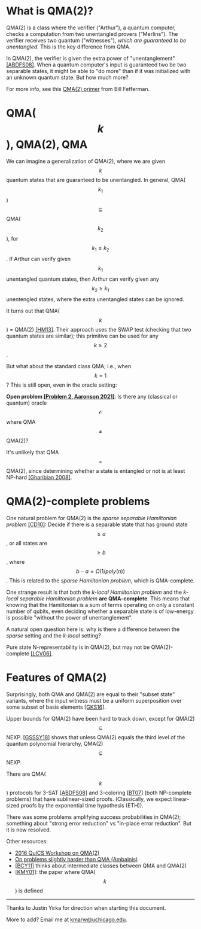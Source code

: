 # What is QMA(2)?

QMA(2) is a class where the verifier ("Arthur"), a quantum computer, checks a computation from two unentangled provers ("Merlins"). The verifier receives two quantum  ("witnesses"), *which are guaranteed to be unentangled*. This is the key difference from QMA.


In QMA(2), the verifier is given the extra power of "unentanglement" [[ABDFS08]](https://arxiv.org/pdf/0804.0802.pdf). When a quantum computer's input is guaranteed two be two separable states, it might be able to "do more" than if it was initialized with an unknown quantum state. But how much more?

For more info, see this [QMA(2) primer](http://www.billfefferman.com/wp-content/uploads/2016/11/bill-qma2Tutorial.pdf) from Bill Fefferman.

# QMA($$k$$), QMA(2), QMA

We can imagine a generalization of QMA(2), where we are given $$k$$ quantum states that are guaranteed to be unentangled. In general, QMA($$k_1$$) $$\subseteq$$ QMA($$k_2$$), for $$k_1 \le k_2$$. If Arthur can verify given $$k_1$$ unentangled quantum states, then Arthur can verify given any $$k_2 \ge k_1$$ unentengled states, where the extra unentangled states can be ignored.

It turns out that QMA($$k$$) = QMA(2) [[HM13]](https://arxiv.org/pdf/1001.0017.pdf). Their approach uses the SWAP test (checking that two quantum states are similar); this primitive can be used for any $$k \ge 2$$.

But what about the standard class QMA; i.e., when $$k=1$$? This is still open, even in the oracle setting:

**Open problem [[Problem 2, Aaronson 2021]](https://arxiv.org/pdf/2109.06917.pdf)**: Is there any (classical or quantum) oracle $$\mathcal{O}$$ where QMA $$\ne$$ QMA(2)?

It's unlikely that QMA $$=$$ QMA(2), since determining whether a state is entangled or not is at least NP-hard [[Gharibian 2008]](https://arxiv.org/pdf/0810.4507.pdf).
# QMA(2)-complete problems

One natural problem for QMA(2) is the *sparse separable Hamiltonian problem* [[CD10]](https://arxiv.org/pdf/1111.5247.pdf): Decide if there is a separable state that has ground state $$\le a$$, or all states are $$\ge b$$, where $$b-a = \Omega(1/poly(n))$$. This is related to the *sparse Hamiltonian problem*, which is QMA-complete.

One strange result is that both the *k-local Hamiltonian problem* and the *k-local separable Hamiltonian problem* **are QMA-complete**. This means that knowing that the Hamiltonian is a sum of terms operating on only a constant number of qubits, even deciding whether a separable state is of low-energy is possible "without the power of unentanglement".

A natural open question here is: why is there a difference between the *sparse* setting and the *k-local* setting?

Pure state N-representability is in QMA(2), but may not be QMA(2)-complete [[LCV06]](https://arxiv.org/pdf/quant-ph/0609125.pdf).

# Features of QMA(2)

Surprisingly, both QMA and QMA(2) are equal to their "subset state" variants, where the input witness must be a uniform superposition over some subset of basis elements [[GKS16]](https://arxiv.org/pdf/1410.2882.pdf).

Upper bounds for QMA(2) have been hard to track down, except for QMA(2) $$\subseteq$$ NEXP. [[GSSSY18]](https://arxiv.org/pdf/1805.11139.pdf) shows that unless QMA(2) equals the third level of the quantum polynomial hierarchy, QMA(2) $$\subsetneq$$ NEXP.

There are QMA($$k$$) protocols for 3-SAT [[ABDFS08]](https://arxiv.org/pdf/0804.0802.pdf) and 3-coloring [[BT07]](https://arxiv.org/pdf/0709.0738.pdf) (both NP-complete problems) that have sublinear-sized proofs. (Classically, we expect linear-sized proofs by the exponential time hypothesis (ETH)).

There was some problems amplifying success probabilities in QMA(2); something about "strong error reduction" vs "in-place error reduction". But it is now resolved.

Other resources:

- [2016 QuICS Workshop on QMA(2)](http://qma2016.quics.umd.edu/agenda)
- [On problems slightly harder than QMA (Ambainis)](https://ieeexplore.ieee.org/abstract/document/6875473)
- [[BCY11]](https://dl.acm.org/doi/pdf/10.1145/1993636.1993683) thinks about intermediate classes between QMA and QMA(2)
- [[KMY01]](https://arxiv.org/pdf/quant-ph/0110006.pdf):  the paper where QMA($$k$$) is defined


---

Thanks to Justin Yirka for direction when starting this document.

More to add? Email me at [kmarw@uchicago.edu](mailto:kmarw@uchicago.edu).
